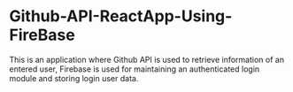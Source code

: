 # Github-API-ReactApp-Using-FireBase
This is an application where Github API is used to retrieve information of an entered user, Firebase is used for maintaining an authenticated login module and storing login user data.
